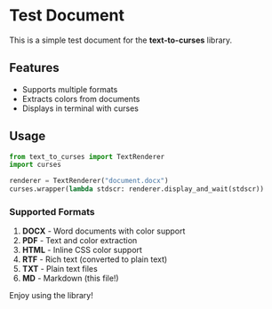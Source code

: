 # Test Document

This is a simple test document for the **text-to-curses** library.

## Features

- Supports multiple formats
- Extracts colors from documents  
- Displays in terminal with curses

## Usage

```python
from text_to_curses import TextRenderer
import curses

renderer = TextRenderer("document.docx")
curses.wrapper(lambda stdscr: renderer.display_and_wait(stdscr))
```

### Supported Formats

1. **DOCX** - Word documents with color support
2. **PDF** - Text and color extraction
3. **HTML** - Inline CSS color support
4. **RTF** - Rich text (converted to plain text)
5. **TXT** - Plain text files
6. **MD** - Markdown (this file!)

Enjoy using the library!
